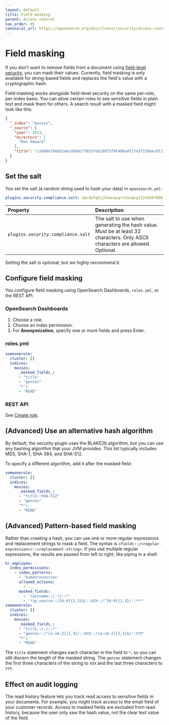 ```yaml
---
layout: default
title: Field masking
parent: Access control
nav_order: 95
canonical_url: https://opensearch.org/docs/latest/security/access-control/field-masking/
---
```


# Field masking

If you don't want to remove fields from a document using [field-level security]({{site.url}}{{site.baseurl}}/security/access-control/field-level-security/), you can mask their values. Currently, field masking is only available for string-based fields and replaces the field's value with a cryptographic hash.

Field masking works alongside field-level security on the same per-role, per-index basis. You can allow certain roles to see sensitive fields in plain text and mask them for others. A search result with a masked field might look like this:

```json
{
  "_index": "movies",
  "_source": {
    "year": 2013,
    "directors": [
      "Ron Howard"
    ],
    "title": "ca998e768dd2e6cdd84c77015feb29975f9f498a472743f159bec6f1f1db109e"
  }
}
```


## Set the salt

You set the salt (a random string used to hash your data) in `opensearch.yml`:

```yml
plugins.security.compliance.salt: abcdefghijklmnopqrstuvqxyz1234567890
```

Property | Description
:--- | :---
`plugins.security.compliance.salt` | The salt to use when generating the hash value. Must be at least 32 characters. Only ASCII characters are allowed. Optional.

Setting the salt is optional, but we highly recommend it.


## Configure field masking

You configure field masking using OpenSearch Dashboards, `roles.yml`, or the REST API.

### OpenSearch Dashboards

1. Choose a role.
1. Choose an index permission.
1. For **Anonymization**, specify one or more fields and press Enter.


### roles.yml

```yml
someonerole:
  cluster: []
  indices:
    movies:
      _masked_fields_:
      - "title"
      - "genres"
      '*':
      - "READ"
```


### REST API

See [Create role]({{site.url}}{{site.baseurl}}/security/access-control/api/#create-role).


## (Advanced) Use an alternative hash algorithm

By default, the security plugin uses the BLAKE2b algorithm, but you can use any hashing algorithm that your JVM provides. This list typically includes MD5, SHA-1, SHA-384, and SHA-512.

To specify a different algorithm, add it after the masked field:

```yml
someonerole:
  cluster: []
  indices:
    movies:
      _masked_fields_:
      - "title::SHA-512"
      - "genres"
      '*':
      - "READ"
```


## (Advanced) Pattern-based field masking

Rather than creating a hash, you can use one or more regular expressions and replacement strings to mask a field. The syntax is `<field>::/<regular-expression>/::<replacement-string>`. If you use multiple regular expressions, the results are passed from left to right, like piping in a shell:

```yml
hr_employee:
  index_permissions:
    - index_patterns:
      - 'humanresources'
      allowed_actions:
        - ...
      masked_fields:
        - 'lastname::/.*/::*'
        - '*ip_source::/[0-9]{1,3}$/::XXX::/^[0-9]{1,3}/::***'
someonerole:
  cluster: []
  indices:
    movies:
      _masked_fields_:
      - "title::/./::*"
      - "genres::/^[a-zA-Z]{1,3}/::XXX::/[a-zA-Z]{1,3}$/::YYY"
      '*':
      - "READ"

```

The `title` statement changes each character in the field to `*`, so you can still discern the length of the masked string. The `genres` statement changes the first three characters of the string to `XXX` and the last three characters to `YYY`.


## Effect on audit logging

The read history feature lets you track read access to sensitive fields in your documents. For example, you might track access to the email field of your customer records. Access to masked fields are excluded from read history, because the user only saw the hash value, not the clear text value of the field.
